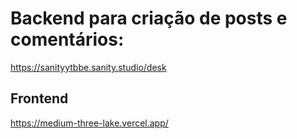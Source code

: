 # Backend para criação de posts e comentários:
https://sanityytbbe.sanity.studio/desk

## Frontend
https://medium-three-lake.vercel.app/
